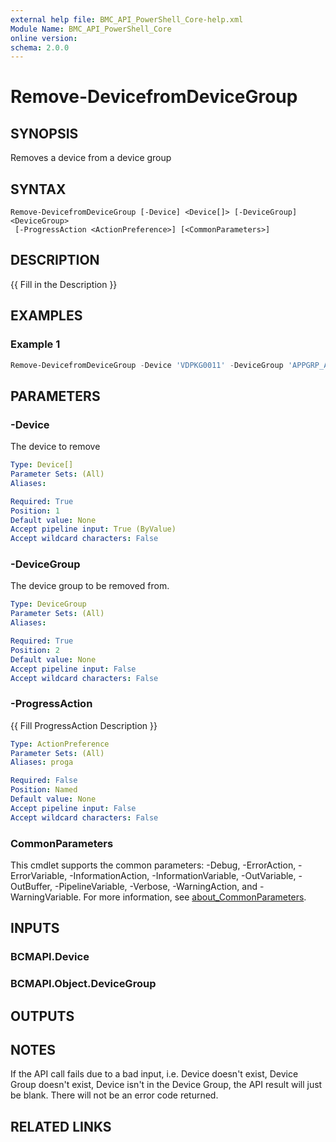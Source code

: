 ```yaml
---
external help file: BMC_API_PowerShell_Core-help.xml
Module Name: BMC_API_PowerShell_Core
online version:
schema: 2.0.0
---
```


# Remove-DevicefromDeviceGroup

## SYNOPSIS

Removes a device from a device group

## SYNTAX

```text
Remove-DevicefromDeviceGroup [-Device] <Device[]> [-DeviceGroup] <DeviceGroup>
 [-ProgressAction <ActionPreference>] [<CommonParameters>]
```

## DESCRIPTION

{{ Fill in the Description }}

## EXAMPLES

### Example 1

```PowerShell
Remove-DevicefromDeviceGroup -Device 'VDPKG0011' -DeviceGroup 'APPGRP_Adobe_AcrobatProDC_CUR'
```

## PARAMETERS

### -Device

The device to remove

```yaml
Type: Device[]
Parameter Sets: (All)
Aliases:

Required: True
Position: 1
Default value: None
Accept pipeline input: True (ByValue)
Accept wildcard characters: False
```

### -DeviceGroup

The device group to be removed from.

```yaml
Type: DeviceGroup
Parameter Sets: (All)
Aliases:

Required: True
Position: 2
Default value: None
Accept pipeline input: False
Accept wildcard characters: False
```

### -ProgressAction

{{ Fill ProgressAction Description }}

```yaml
Type: ActionPreference
Parameter Sets: (All)
Aliases: proga

Required: False
Position: Named
Default value: None
Accept pipeline input: False
Accept wildcard characters: False
```

### CommonParameters

This cmdlet supports the common parameters: -Debug, -ErrorAction, -ErrorVariable, -InformationAction, -InformationVariable, -OutVariable, -OutBuffer, -PipelineVariable, -Verbose, -WarningAction, and -WarningVariable. For more information, see [about_CommonParameters](http://go.microsoft.com/fwlink/?LinkID=113216).

## INPUTS

### BCMAPI.Device

### BCMAPI.Object.DeviceGroup

## OUTPUTS

## NOTES

If the API call fails due to a bad input, i.e.
Device doesn't exist, Device Group doesn't exist, Device isn't in the Device Group, the API result will just be blank.
There will not be an error code returned.

## RELATED LINKS
